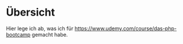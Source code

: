 # Übersicht

Hier lege ich ab, was ich für https://www.udemy.com/course/das-php-bootcamp gemacht habe.
